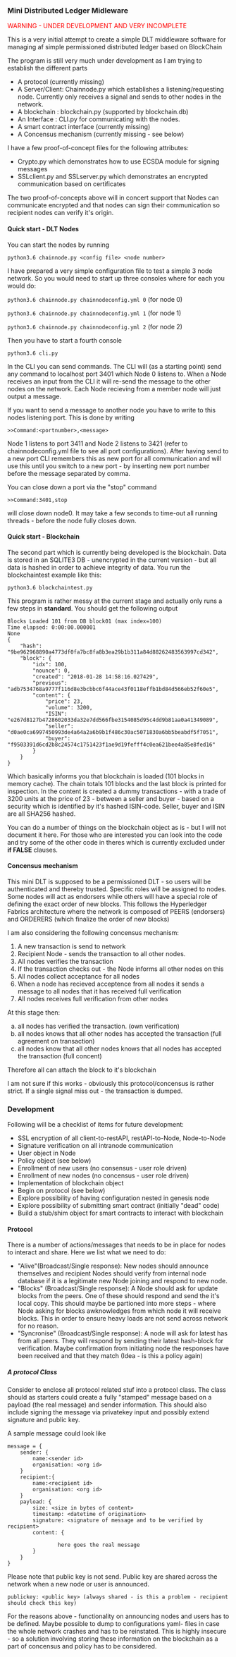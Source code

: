 ### Mini Distributed Ledger Midleware

<span style="color:#f00;">WARNING - UNDER DEVELOPMENT AND VERY INCOMPLETE </span>

This is a very initial attempt to create a simple DLT middleware software for managing af simple permissioned distributed ledger based on BlockChain

The program is still very much under development as I am trying to establish the different parts

* A protocol (currently missing)
* A Server/Client: Chainnode.py which establishes a listening/requesting node. Currently only receives a signal and sends to other nodes in the network.
* A blockchain : blockchain.py (supported by blockchain.db)
* An Interface : CLI.py for communicating with the nodes.
* A smart contract interface (currently missing)
* A Concensus mechanism (currently missing - see below)

I have a few proof-of-concept files for the following attributes:

* Crypto.py which demonstrates how to use ECSDA module for signing messages
* SSLclient.py and SSLserver.py which demonstrates an encrypted communication based on certificates

The two proof-of-concepts above will in concert support that Nodes can communicate encrypted and that nodes can sign their communication so recipient nodes can verify it's origin.

#### Quick start - DLT Nodes

You can start the nodes by running

`python3.6 chainnode.py <config file> <node number>`

I have prepared a very simple configuration file to test a simple 3 node network. So you would need to start up three consoles where for each you would do:

`python3.6 chainnode.py chainnodeconfig.yml 0` (for node 0)

`python3.6 chainnode.py chainnodeconfig.yml 1` (for node 1)

`python3.6 chainnode.py chainnodeconfig.yml 2` (for node 2)

Then you have to start a fourth console

`python3.6 cli.py`

In the CLI you can send commands. The CLI will (as a starting point) send any command to localhost port 3401 which Node 0 listens to. When a Node receives an input from the CLI it will re-send the message to the other nodes on the network. Each Node recieving from a member node will just output a message.

If you want to send a message to another node you have to write to this nodes listening port. This is done by writing

`>>Command:<portnumber>,<message>`

Node 1 listens to port 3411 and Node 2 listens to 3421 (refer to chainnodeconfig.yml file to see all port configurations). After having send to a new port CLI remembers this as new port for all communication and will use this until you switch to a new port - by inserting new port number before the message separated by comma.

You can close down a port via the "stop" command

`>>Command:3401,stop`

will close down node0. It may take a few seconds to time-out all running threads - before the node fully closes down.

#### Quick start - Blockchain

The second part which is currently being developed is the blockchain. Data is stored in an SQLITE3 DB - unencrypted in the current version - but all data is hashed in order to achieve integrity of data. You run the blockchaintest example like this:

`python3.6 blockchaintest.py`

This program is rather messy at the current stage and actually only runs a few steps in __standard__. You should get the following output

```
Blocks Loaded 101 from DB block01 (max index=100)
Time elapsed: 0:00:00.000001
None
{
    "hash": "9be962968890a4773df0fa7bc8fa8b3ea29b1b311a84d88262483563997cd342",
    "block": {
        "idx": 100,
        "nounce": 0,
        "created": "2018-01-28 14:58:16.027429",
        "previous": "adb7534768a9777f116d8e3bcbbc6f44ace43f0118effb1bd84d566eb52f60e5",
        "content": {
            "price": 23,
            "volume": 3200,
            "ISIN": "e267d8127b4728602033da32e7dd566fbe3154085d95c4dd9b81aa0a41349089",
            "seller": "d0ae0ca6997450993de4a64a2a6b9b1f486c30ac5071830a6bb5beabdf5f7051",
            "buyer": "f9503391d6cd2b8c24574c1751423f1ae9d19fefff4c0ea621bee4a85e8fed16"
        }
    }
}
```

Which basically informs you that blockchain is loaded (101 blocks in memory cache). The chain totals 101 blocks and the last block is printed for inspection. In the content is created a dummy transactions - with a trade of 3200 units at the price of 23 - between a seller and buyer - based on a security which is identified by it's hashed ISIN-code. Seller, buyer and ISIN are all SHA256 hashed.

You can do a number of things on the blockchain object as is - but I will not document it here. For those who are interested you can look into the code and try some of the other code in theres which is currently excluded under __if FALSE__ clauses.

#### Concensus mechanism

This mini DLT is supposed to be a permissioned DLT - so users will be authenticated and thereby trusted. Specific roles will be assigned to nodes. Some nodes will act as endorsers while others will have a special role of defining the exact order of new blocks. This follows the Hyperledger Fabrics architecture where the network is composed of PEERS (endorsers) and ORDERERS (which finalize the order of new blocks)

I am also considering the following concensus mechanism:

 1) A new transaction is send to network
 2) Recipient Node - sends the transaction to all other nodes.
 3) All nodes verifies the transaction
 4) If the transaction checks out - the Node informs all other nodes on this
 5) All nodes collect acceptance for all nodes
 6) When a node has recieved acceptence from all nodes it sends a message to all nodes that it has received full verification
 7) All nodes receives full verification from other nodes

At this stage then:
<ol type="a">
  <li>all nodes has verified the transaction. (own verification)</li>
  <li>all nodes knows that all other nodes has accepted the transaction (full agreement on transaction)</li>
  <li>all nodes know that all other nodes knows that all nodes has accepted the transaction (full concent)</li>
</ol>
Therefore all can attach the block to it's blockchain

I am not sure if this works - obviously this protocol/concensus is rather strict. If a single signal miss out - the transaction is dumped.

### Development

Following will be a checklist of items for future development:

 - SSL encryption of all client-to-restAPI, restAPI-to-Node, Node-to-Node
 - Signature verification on all intranode communication
 - User object in Node
 - Policy object (see below)
 - Enrollment of new users (no consensus - user role driven)
 - Enrollment of new nodes (no concensus - user role driven)
 - Implementation of blockchain object 
 - Begin on protocol (see below)
 - Explore possibility of having configuration nested in genesis node
 - Explore possibility of submitting smart contract (initially "dead" code) 
 - Build a stub/shim object for smart contracts to interact with blockchain

#### Protocol

There is a number of actions/messages that needs to be in place for nodes to interact and share. Here we list what we need to do:

 - "Alive"(Broadcast/Single response): New nodes should announce themselves and recipient Nodes should verify from internal node database if it is a legitimate new Node joining and respond to new node.
 - "Blocks" (Broadcast/Single response): A Node should ask for update blocks from the peers. One of these should respond and send the it's local copy. This should maybe be partioned into more steps - where Node asking for blocks awknowledges from which node it will receive blocks. This in order to ensure heavy loads are not send across network for no reason.
 - "Syncronise" (Broadcast/Single response): A node will ask for latest has from all peers. They will respond by sending their latest hash-block for verification. Maybe confirmation from initiating node the responses have been received and that they match (Idea - is this a policy again)


##### A protocol Class

Consider to enclose all protocol related stuf into a protocol class. The class should as starters could create a fully "stamped" message based on a payload (the real message) and sender information. This should also include signing the message via privatekey input and possibly extend signature and public key.

A sample message could look like

```
message = {
    sender: {
        name:<sender id>
        organisation: <org id>
    }
    recipient:{
        name:<recipient id>
        organisation: <org id>
    }
    payload: {
        size: <size in bytes of content>
        timestamp: <datetime of origination>
        signature: <signature of message and to be verified by recipient>
        content: {

                here goes the real message
        }
    }
}
```

Please note that public key is not send. Public key are shared across the network when a new node or user is announced. 

```
publickey: <public key> (always shared - is this a problem - recipient should check this key)        
```

For the reasons above - functionality on announcing nodes and users has to be defined. Maybe possible to dump to configurations yaml- files in case the whole network crashes and has to be reinstated. This is highly insecure - so a solution involving storing these information on the blockchain as a part of concensus and policy has to be considered.